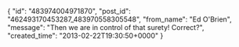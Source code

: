  {
   "id": "483974004971870",
   "post_id": "462493170453287_483970558305548",
   "from_name": "Ed O'Brien",
   "message": "Then we are in control of that surety!  Correct?",
   "created_time": "2013-02-22T19:30:50+0000"
 }
